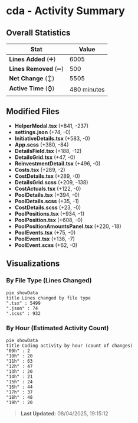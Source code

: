 # cda - Activity Summary 

## Overall Statistics

| Stat                   | Value                                                             |
| ---------------------- | ----------------------------------------------------------------- |
| **Lines Added** (➕)   | 6005                                          |
| **Lines Removed** (➖) | 500                                        |
| **Net Change** (↕)    | 5505                |
| **Active Time** (⌚)   | 480 minutes |


## Modified Files
- **HelperModal.tsx** (+841, -237)
- **settings.json** (+74, -0)
- **InitiativeDetails.tsx** (+583, -0)
- **App.scss** (+380, -84)
- **DetailsField.tsx** (+188, -12)
- **DetailsGrid.tsx** (+47, -0)
- **ReinvestmentDetail.tsx** (+496, -0)
- **Costs.tsx** (+289, -2)
- **CostDetails.tsx** (+289, -0)
- **DetailsGrid.scss** (+209, -138)
- **CostActuals.tsx** (+122, -0)
- **PoolDetails.tsx** (+394, -0)
- **PoolDetails.scss** (+35, -1)
- **CostDetails.scss** (+23, -0)
- **PoolPositions.tsx** (+934, -1)
- **PoolPosition.tsx** (+608, -0)
- **PoolPositionAmountsPanel.tsx** (+220, -18)
- **PoolEvents.tsx** (+75, -0)
- **PoolEvent.tsx** (+136, -7)
- **PoolEvent.scss** (+62, -0)

## Visualizations

### By File Type (Lines Changed)

```mermaid
pie showData
title Lines changed by file type
".tsx" : 5499
".json" : 74
".scss" : 932
```

### By Hour (Estimated Activity Count)

```mermaid
pie showData
title Coding activity by hour (count of changes)
"09h" : 2
"10h" : 20
"11h" : 63
"12h" : 47
"13h" : 20
"14h" : 21
"15h" : 24
"16h" : 44
"17h" : 37
"18h" : 48
"19h" : 20
```


> **Last Updated:** 08/04/2025, 19:15:12